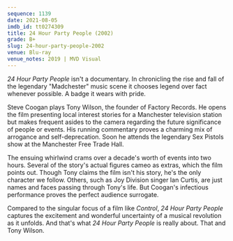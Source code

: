 ```yaml
---
sequence: 1139
date: 2021-08-05
imdb_id: tt0274309
title: 24 Hour Party People (2002)
grade: B+
slug: 24-hour-party-people-2002
venue: Blu-ray
venue_notes: 2019 | MVD Visual
---
```


_24 Hour Party People_ isn't a documentary. In chronicling the rise and fall of the legendary "Madchester" music scene it chooses legend over fact whenever possible. A badge it wears with pride.

<!-- end -->

Steve Coogan plays Tony Wilson, the founder of Factory Records. He opens the film presenting local interest stories for a Manchester television station but makes frequent asides to the camera regarding the future significance of people or events. His running commentary proves a charming mix of arrogance and self-deprecation. Soon he attends the legendary Sex Pistols show at the Manchester Free Trade Hall.

The ensuing whirlwind crams over a decade's worth of events into two hours. Several of the story's actual figures cameo as extras, which the film points out. Though Tony claims the film isn't his story, he's the only character we follow. Others, such as Joy Division singer Ian Curtis, are just names and faces passing through Tony's life. But Coogan's infectious performance proves the perfect audience surrogate.

Compared to the singular focus of a film like <span data-imdb-id="tt0421082">_Control_</span>, _24 Hour Party People_ captures the excitement and wonderful uncertainty of a musical revolution as it unfolds. And that's what _24 Hour Party People_ is really about. That and Tony Wilson.
